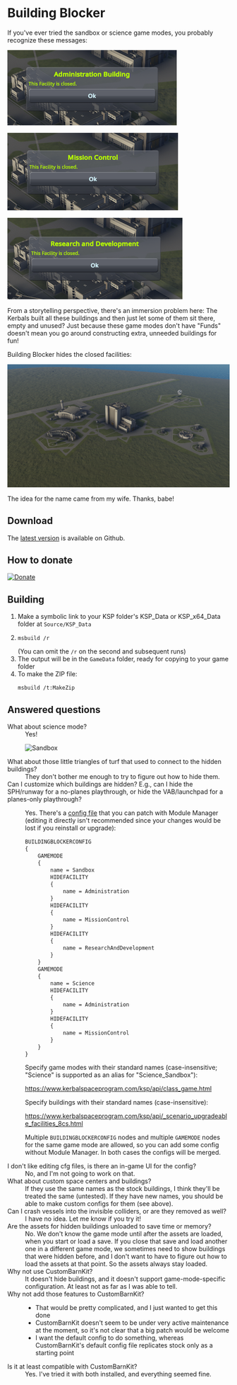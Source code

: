# Building Blocker

If you've ever tried the sandbox or science game modes, you probably recognize these messages:

![Admininstration Closed](Screenshots/Closed-Administration.png)

![Mission Control Closed](Screenshots/Closed-MissionControl.png)

![R&D Closed](Screenshots/Closed-ResearchAndDevelopment.png)

From a storytelling perspective, there's an immersion problem here: The Kerbals built all these buildings and then just let some of them sit there, empty and unused? Just because these game modes don't have "Funds" doesn't mean you go around constructing extra, unneeded buildings for fun!

Building Blocker hides the closed facilities:

![Sandbox](Screenshots/Sandbox.png)

The idea for the name came from my wife. Thanks, babe!

## Download

The [latest version] is available on Github.

[latest version]: https://github.com/HebaruSan/BuildingBlocker/releases/latest

## How to donate

[![Donate][Donation image]][Donation link]

[Donation link]: https://paypal.me/HebaruSan

[Donation image]: https://i.imgur.com/M9m07Qw.png

## Building

1. Make a symbolic link to your KSP folder's KSP_Data or KSP_x64_Data folder at `Source/KSP_Data`
2. ```
   msbuild /r
   ```
   (You can omit the `/r` on the second and subsequent runs)
3. The output will be in the `GameData` folder, ready for copying to your game folder
4. To make the ZIP file:
   ```
   msbuild /t:MakeZip
   ```

## Answered questions

<dl>

<dt>What about science mode?</dt>
<dd>Yes!

![Sandbox](Screenshots/Science.png)</dd>

<dt>What about those little triangles of turf that used to connect to the hidden buildings?</dt>
<dd>They don't bother me enough to try to figure out how to hide them.</dd>

<dt>Can I customize which buildings are hidden? E.g., can I hide the SPH/runway for a no-planes playthrough, or hide the VAB/launchpad for a planes-only playthrough?</dt>
<dd>

Yes. There's a [config file](GameData/BuildingBlocker/BuildingBlocker-Config.cfg) that you can patch with Module Manager (editing it directly isn't recommended since your changes would be lost if you reinstall or upgrade):

```
BUILDINGBLOCKERCONFIG
{
    GAMEMODE
    {
        name = Sandbox
        HIDEFACILITY
        {
            name = Administration
        }
        HIDEFACILITY
        {
            name = MissionControl
        }
        HIDEFACILITY
        {
            name = ResearchAndDevelopment
        }
    }
    GAMEMODE
    {
        name = Science
        HIDEFACILITY
        {
            name = Administration
        }
        HIDEFACILITY
        {
            name = MissionControl
        }
    }
}
```

Specify game modes with their standard names (case-insensitive; "Science" is supported as an alias for "Science_Sandbox"):

<https://www.kerbalspaceprogram.com/ksp/api/class_game.html>

Specify buildings with their standard names (case-insensitive):

<https://www.kerbalspaceprogram.com/ksp/api/_scenario_upgradeable_facilities_8cs.html>

Multiple `BUILDINGBLOCKERCONFIG` nodes and multiple `GAMEMODE` nodes for the same game mode are allowed, so you can add some config without Module Manager. In both cases the configs will be merged.
</dd>

<dt>I don't like editing cfg files, is there an in-game UI for the config?</dt>
<dd>No, and I'm not going to work on that.</dd>

<dt>What about custom space centers and buildings?</dt>
<dd>If they use the same names as the stock buildings, I think they'll be treated the same (untested). If they have new names, you should be able to make custom configs for them (see above).</dd>

<dt>Can I crash vessels into the invisible colliders, or are they removed as well?</dt>
<dd>I have no idea. Let me know if you try it!</dd>

<dt>Are the assets for hidden buildings unloaded to save time or memory?</dt>
<dd>No. We don't know the game mode until after the assets are loaded, when you start or load a save. If you close that save and load another one in a different game mode, we sometimes need to show buildings that were hidden before, and I don't want to have to figure out how to load the assets at that point. So the assets always stay loaded.</dd>

<dt>Why not use CustomBarnKit?</dt>
<dd>It doesn't hide buildings, and it doesn't support game-mode-specific configuration. At least not as far as I was able to tell.</dd>

<dt>Why not add those features to CustomBarnKit?</dt>
<dd>

- That would be pretty complicated, and I just wanted to get this done
- CustomBarnKit doesn't seem to be under very active maintenance at the moment, so it's not clear that a big patch would be welcome
- I want the default config to do something, whereas CustomBarnKit's default config file replicates stock only as a starting point

</dd>

<dt>Is it at least compatible with CustomBarnKit?</dt>
<dd>Yes. I've tried it with both installed, and everything seemed fine.</dd>

</dl>
